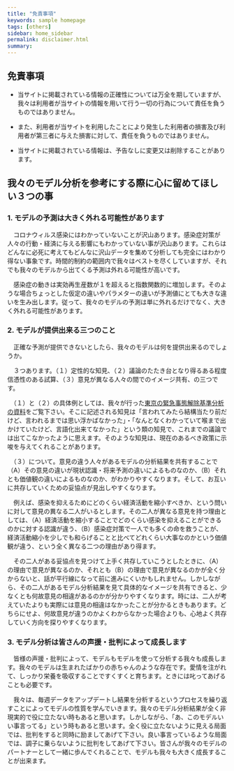 ```yaml
---
title: "免責事項"
keywords: sample homepage
tags: [others]
sidebar: home_sidebar
permalink: disclaimer.html
summary:
---
```


## 免責事項

- 当サイトに掲載されている情報の正確性については万全を期していますが、我々は利用者が当サイトの情報を用いて行う一切の行為について責任を負うものではありません。

- また、利用者が当サイトを利用したことにより発生した利用者の損害及び利用者が第三者に与えた損害に対して、責任を負うものではありません。

- 当サイトに掲載されている情報は、予告なしに変更又は削除することがあります。

## 我々のモデル分析を参考にする際に心に留めてほしい３つの事

### 1. モデルの予測は大きく外れる可能性があります

　コロナウィルス感染にはわかっていないことが沢山あります。感染症対策が人々の行動・経済に与える影響にもわかっていない事が沢山あります。これらはどんなに必死に考えてもどんなに沢山データを集めて分析しても完全にはわかり得ない事象です。時間的制約の範囲内で我々はベストを尽くしていますが、それでも我々のモデルから出てくる予測は外れる可能性が高いです。

　感染症の動きは実効再生産数が１を超えると指数関数的に増加します。そのような場合ちょっとした仮定の違いやパラメターの違いが予測値にとても大きな違いを生み出します。従って、我々のモデルの予測は単に外れるだけでなく、大きく外れる可能性があります。

### 2. モデルが提供出来る三つのこと

　正確な予測が提供できないとしたら、我々のモデルは何を提供出来るのでしょうか。

　３つあります。（１）定性的な知見、（２）議論のたたき台となり得るある程度信憑性のある試算、（３）意見が異なる人々の間でのイメージ共有、の三つです。

　（１）と（２）の具体例としては、我々が行った[東京の緊急事態解除基準分析の資料](./tokyo.html)をご覧下さい。そこに記述される知見は「言われてみたら結構当たり前だけど、言われるまでは思い浮かばなかった」・「なんとなくわかっていて喉まで出かけていたけど、言語化出来てなかった」という類の知見で、これまでの議論では出てこなかったように思えます。そのような知見は、現在のあるべき政策に示唆を与えてくれることがあります。

　（３）について。意見の違う人々があるモデルの分析結果を共有することで（A）その意見の違いが現状認識・将来予測の違いによるものなのか、（B）それとも価値観の違いによるものなのか、がわかりやすくなります。そして、お互いに共存していくための妥協点が見出しやすくなります。

　例えば、感染を抑えるためにどのくらい経済活動を縮小すべきか、という問いに対して意見の異なる二人がいるとします。その二人が異なる意見を持つ理由としては、（A）経済活動を縮小することでどのくらい感染を抑えることができるのかに対する認識が違う、（B）感染症対策で一人でも多くの命を救うことが、経済活動縮小を少しでも和らげることと比べてどれくらい大事なのかという価値観が違う、という全く異なる二つの理由があり得ます。

　その二人がある妥協点を見つけて上手く共存していこうとしたときに、（A）の理由で意見が異なるのか、それとも（B）の理由で意見が異なるのかが全く分からないと、話が平行線になって前に進みにくいかもしれません。しかしながら、その二人があるモデル分析結果を見て具体的なイメージを共有できると、少なくとも何故意見の相違があるのかが分かりやすくなります。時には、二人が考えていたよりも実際には意見の相違はなかったことが分かるときもあります。どちらにせよ、何故意見が違うのかよくわからなかった場合よりも、心地よく共存していく方向を探りやすくなります。

### 3. モデル分析は皆さんの声援・批判によって成長します

　皆様の声援・批判によって、モデルもモデルを使って分析する我々も成長します。我々のモデルは生まれたばかりの赤ちゃんのような存在です。愛情を注がれて、しっかり栄養を吸収することですくすくと育ちます。ときには叱ってあげることも必要です。

　我々は、毎週データをアップデートし結果を分析するというプロセスを繰り返すことによってモデルの性質を学んでいきます。我々のモデル分析結果が全く非現実的で役に立たない時もあると思います。しかしながら、「あ、このモデルいい事言ってる」という時もあると思います。全く役に立たないように見える局面では、批判をすると同時に励ましてあげて下さい。良い事言っているような局面では、調子に乗らないように批判をしてあげて下さい。皆さんが我々のモデルのパートナーとして一緒に歩んでくれることで、モデルも我々も大きく成長することが出来ます。
